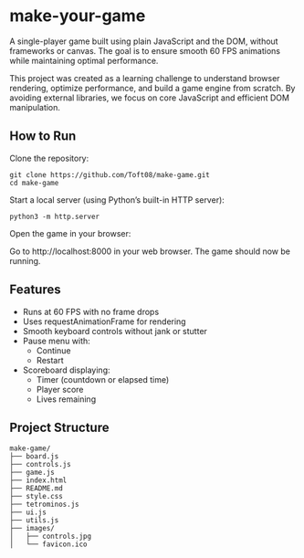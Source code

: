 # make-your-game
A single-player game built using plain JavaScript and the DOM, without frameworks or canvas. The goal is to ensure smooth 60 FPS animations while maintaining optimal performance.

This project was created as a learning challenge to understand browser rendering, optimize performance, and build a game engine from scratch. By avoiding external libraries, we focus on core JavaScript and efficient DOM manipulation.

## How to Run
Clone the repository:
```
git clone https://github.com/Toft08/make-game.git
cd make-game
```
Start a local server (using Python’s built-in HTTP server):
```
python3 -m http.server
```
Open the game in your browser:

Go to http://localhost:8000 in your web browser.
The game should now be running.

## Features
* Runs at 60 FPS with no frame drops
* Uses requestAnimationFrame for rendering
* Smooth keyboard controls without jank or stutter
* Pause menu with:
    * Continue
    * Restart
* Scoreboard displaying:
    * Timer (countdown or elapsed time)
    * Player score
    * Lives remaining

## Project Structure
```
make-game/
├── board.js
├── controls.js
├── game.js
├── index.html
├── README.md
├── style.css
├── tetrominos.js
├── ui.js
├── utils.js
├── images/
│   ├── controls.jpg
│   └── favicon.ico
```